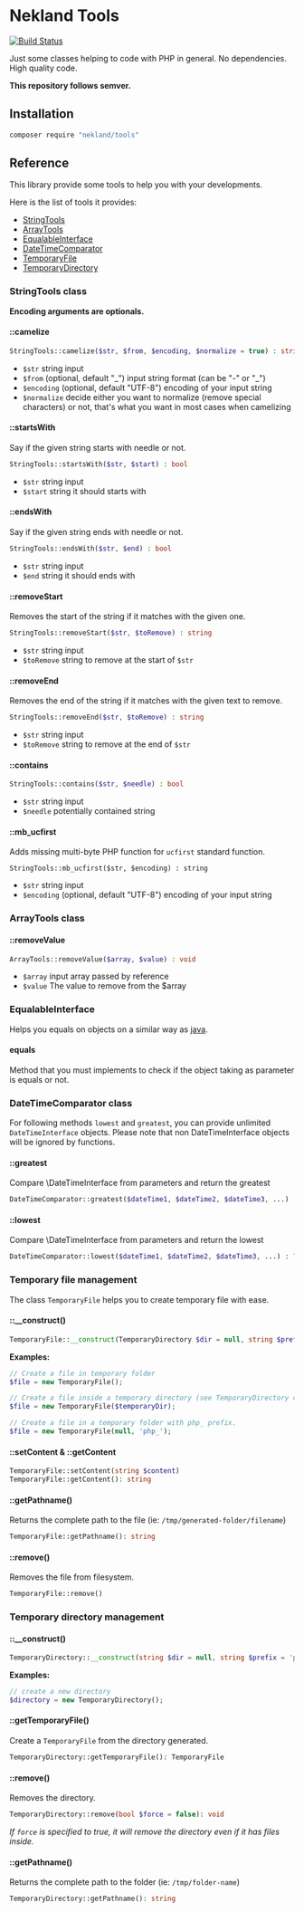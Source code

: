 Nekland Tools
=============

[![Build Status](https://travis-ci.org/Nekland/Tools.svg?branch=master)](https://travis-ci.org/Nekland/Tools)

Just some classes helping to code with PHP in general. No dependencies. High quality code.

**This repository follows semver.**

Installation
------------

```bash
composer require "nekland/tools"
```

Reference
---------

This library provide some tools to help you with your developments.

Here is the list of tools it provides:
- [StringTools](#stringtools-class)
- [ArrayTools](#arraytools-class)
- [EqualableInterface](#equalableinterface)
- [DateTimeComparator](#datetimecomparator-class)
- [TemporaryFile](#temporary-file-management)
- [TemporaryDirectory](#temporary-directory-management)

### StringTools class

**Encoding arguments are optionals.**

#### ::camelize

```php
StringTools::camelize($str, $from, $encoding, $normalize = true) : string
```

* `$str` string input
* `$from` (optional, default "\_") input string format (can be "-" or "\_")
* `$encoding` (optional, default "UTF-8") encoding of your input string
* `$normalize` decide either you want to normalize (remove special characters) or not, that's what you want in most cases when camelizing

#### ::startsWith

Say if the given string starts with needle or not.

```php
StringTools::startsWith($str, $start) : bool
```

* `$str` string input
* `$start` string it should starts with

#### ::endsWith

Say if the given string ends with needle or not.

```php
StringTools::endsWith($str, $end) : bool
```

* `$str` string input
* `$end` string it should ends with

#### ::removeStart

Removes the start of the string if it matches with the given one.

```php
StringTools::removeStart($str, $toRemove) : string
```

* `$str` string input
* `$toRemove` string to remove at the start of `$str`

#### ::removeEnd

Removes the end of the string if it matches with the given text to remove.

```php
StringTools::removeEnd($str, $toRemove) : string
```

* `$str` string input
* `$toRemove` string to remove at the end of `$str`

#### ::contains

```php
StringTools::contains($str, $needle) : bool
```

* `$str` string input
* `$needle` potentially contained string

#### ::mb_ucfirst

Adds missing multi-byte PHP function for `ucfirst` standard function.

```
StringTools::mb_ucfirst($str, $encoding) : string
```

* `$str` string input
* `$encoding` (optional, default "UTF-8") encoding of your input string

### ArrayTools class

#### ::removeValue

```php
ArrayTools::removeValue($array, $value) : void
```

* `$array` input array passed by reference
* `$value` The value to remove from the $array

### EqualableInterface

Helps you equals on objects on a similar way as [java](http://stackoverflow.com/questions/1643067/whats-the-difference-between-equals-and).

#### equals

Method that you must implements to check if the object taking as parameter is equals or not.

### DateTimeComparator class

For following methods `lowest` and `greatest`, you can provide unlimited `DateTimeInterface` objects.
Please note that non DateTimeInterface objects will be ignored by functions.

#### ::greatest

Compare \DateTimeInterface from parameters and return the greatest

```php
DateTimeComparator::greatest($dateTime1, $dateTime2, $dateTime3, ...) : ?\DateTimeInterface
```

#### ::lowest

Compare \DateTimeInterface from parameters and return the lowest

```php
DateTimeComparator::lowest($dateTime1, $dateTime2, $dateTime3, ...) : ?\DateTimeInterface
```

### Temporary file management

The class `TemporaryFile` helps you to create temporary file with ease.

#### ::__construct()

```php
TemporaryFile::__construct(TemporaryDirectory $dir = null, string $prefix = '')
```

**Examples:**

```php
// Create a file in temporary folder
$file = new TemporaryFile();

// Create a file inside a temporary directory (see TemporaryDirectory class)
$file = new TemporaryFile($temporaryDir);

// Create a file in a temporary folder with php_ prefix.
$file = new TemporaryFile(null, 'php_');
```

#### ::setContent & ::getContent

```php
TemporaryFile::setContent(string $content)
TemporaryFile::getContent(): string
```

#### ::getPathname()

Returns the complete path to the file (ie: `/tmp/generated-folder/filename`)

```php
TemporaryFile::getPathname(): string
```

#### ::remove()

Removes the file from filesystem.

```php
TemporaryFile::remove()
```

### Temporary directory management

#### ::__construct()

```php
TemporaryDirectory::__construct(string $dir = null, string $prefix = 'phpgenerated')
```

**Examples:**

```php
// create a new directory
$directory = new TemporaryDirectory();
```

#### ::getTemporaryFile()

Create a `TemporaryFile` from the directory generated.

```php
TemporaryDirectory::getTemporaryFile(): TemporaryFile
```

#### ::remove()

Removes the directory.

```php
TemporaryDirectory::remove(bool $force = false): void
```

_If `force` is specified to true, it will remove the directory even if it has files inside._

#### ::getPathname()

Returns the complete path to the folder (ie: `/tmp/folder-name`)

```php
TemporaryDirectory::getPathname(): string
```
